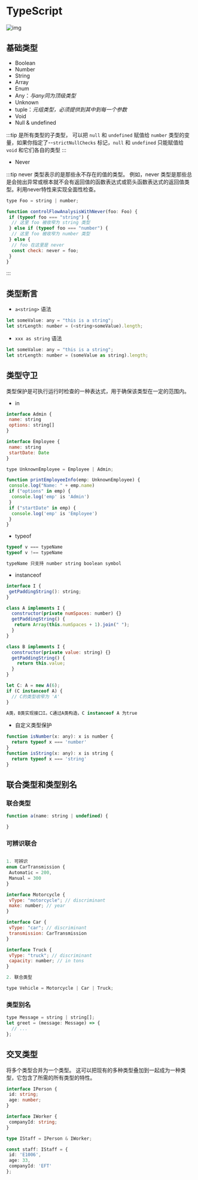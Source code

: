 # TypeScript

![img](../images/BHRhfr.png)

## 基础类型

- Boolean
- Number
- String
- Array
- Enum
- Any：*与any同为顶级类型*
- Unknown
- tuple：*元组类型，必须提供到其中到每一个参数*
- Void
- Null & undefined

:::tip
是所有类型的子类型， 可以把 `null` 和 `undefined` 赋值给 `number` 类型的变量，如果你指定了--`strictNullChecks` 标记，`null` 和 `undefined` 只能赋值给 `void` 和它们各自的类型
:::

- Never

:::tip
never 类型表示的是那些永不存在的值的类型。 例如，never 类型是那些总是会抛出异常或根本就不会有返回值的函数表达式或箭头函数表达式的返回值类型。利用never特性来实现全面性检查。

```js
type Foo = string | number;

function controlFlowAnalysisWithNever(foo: Foo) {
 if (typeof foo === "string") {
  // 这里 foo 被收窄为 string 类型
 } else if (typeof foo === "number") {
  // 这里 foo 被收窄为 number 类型
 } else {
  // foo 在这里是 never
  const check: never = foo;
 }
}
```

:::

## 类型断言

- `a<string>` 语法

```js
let someValue: any = "this is a string";
let strLength: number = (<string>someValue).length;
```

- `xxx as string` 语法

```js
let someValue: any = "this is a string";
let strLength: number = (someValue as string).length;
```

## 类型守卫

类型保护是可执行运行时检查的一种表达式，用于确保该类型在一定的范围内。

- in

```js
interface Admin {
 name: string
 options: string[]
}

interface Employee {
 name: string
 startDate: Date
}

type UnknownEmployee = Employee | Admin;

function printEmployeeInfo(emp: UnknownEmployee) {
 console.log("Name: " + emp.name)
 if ("options" in emp) {
  console.log('emp' is 'Admin')
 }
 if ("startDate" in emp) {
  console.log('emp' is 'Employee')
 }
}
```

- typeof

```js
typeof v === typeName
typeof v !== typeName

typeName 只支持 number string boolean symbol
```

- instanceof

```js
interface I {
 getPaddingString(): string;
}

class A implements I {
  constructor(private numSpaces: number) {}
  getPaddingString() {
   return Array(this.numSpaces + 1).join(" ");
  }
}

class B implements I {
  constructor(private value: string) {}
  getPaddingString() {
    return this.value;
  }
}

let C: A = new A(6);
if (C instanceof A) {
  // C的类型收窄为 'A'
}

A类，B类实现接口I。C通过A类构造，C instanceof A 为true
```

- 自定义类型保护

```js
function isNumber(x: any): x is number {
  return typeof x === 'number'
}
function isString(x: any): x is string {
  return typeof x === 'string'
}
```

## 联合类型和类型别名

### 联合类型

```js
function a(name: string | undefined) {

}
```

### 可辨识联合

```js

1. 可辨识
enum CarTransmission {
 Automatic = 200,
 Manual = 300
}

interface Motorcycle {
 vType: "motorcycle"; // discriminant
 make: number; // year
}

interface Car {
 vType: "car"; // discriminant
 transmission: CarTransmission
}

interface Truck {
 vType: "truck"; // discriminant
 capacity: number; // in tons
}

2. 联合类型

type Vehicle = Motorcycle | Car | Truck;

```

### 类型别名

```js
type Message = string | string[];
let greet = (message: Message) => {
  // ...
};
```

## 交叉类型

将多个类型合并为一个类型。 这可以把现有的多种类型叠加到一起成为一种类型，它包含了所需的所有类型的特性。

```ts
interface IPerson {
 id: string;
 age: number;
}

interface IWorker {
 companyId: string;
}

type IStaff = IPerson & IWorker;

const staff: IStaff = {
 id: 'E1006',
 age: 33,
 companyId: 'EFT'
};
```
